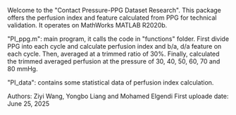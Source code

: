 Welcome to the "Contact Pressure-PPG Dataset Research". This package offers the perfusion index and feature calculated from PPG for technical validation. It operates on MathWorks MATLAB R2020b.

"PI_ppg.m": main program, it calls the code in "functions" folder. First divide PPG into each cycle and calculate perfusion index and b/a, d/a feature on each cycle. Then, averaged at a trimmed ratio of 30%. Finally, calculated the trimmed averaged perfusion at the pressure of 30, 40, 50, 60, 70 and 80 mmHg.

"PI_data": contains some statistical data of perfusion index calculation.

Authors: Ziyi Wang, Yongbo Liang and Mohamed Elgendi
First uploade date: June 25, 2025